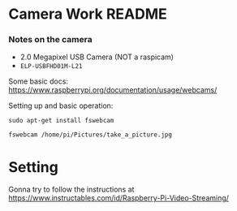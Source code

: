 # Camera Work README

### Notes on the camera

 - 2.0 Megapixel USB Camera (NOT a raspicam)
 - `ELP-USBFHD01M-L21`

Some basic docs: https://www.raspberrypi.org/documentation/usage/webcams/

Setting up and basic operation:

```
sudo apt-get install fswebcam
```

```
fswebcam /home/pi/Pictures/take_a_picture.jpg
```

# Setting 

Gonna try to follow the instructions at https://www.instructables.com/id/Raspberry-Pi-Video-Streaming/



